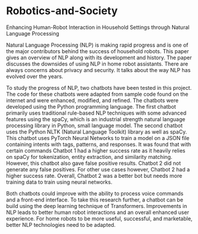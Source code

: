 # Robotics-and-Society
Enhancing Human-Robot Interaction in Household Settings through Natural Language Processing

Natural Language Processing (NLP) is making rapid progress and is one of the major contributors behind the success of household robots. This paper gives an overview of NLP along with its development and history. The paper discusses the downsides of using NLP in home robot assistants. There are always concerns about privacy and security. It talks about the way NLP has evolved over the years. 

To study the progress of NLP, two chatbots have been tested in this project. The code for these chatbots were adapted from sample code found on the internet and were enhanced, modified, and refined. The chatbots were developed using the Python programming language. The first chatbot primarily uses traditional rule-based NLP techniques with some advanced features using the spaCy, which is an industrial strength natural language processing library in Python, small language model. The second chatbot uses the Python NLTK (Natural Language Toolkit) library as well as spaCy. This chatbot uses PyTorch Neural Networks to train a model on a JSON file containing intents with tags, patterns, and responses. It was found that with certain commands Chatbot 1 had a higher success rate as it heavily relies on spaCy for tokenization, entity extraction, and similarity matching. However, this chatbot also gave false positive results. Chatbot 2 did not generate any false positives. For other use cases however, Chatbot 2 had a higher success rate. Overall, Chatbot 2 was a better bot but needs more training data to train using neural networks. 

Both chatbots could improve with the ability to process voice commands and a front-end interface. To take this research further, a chatbot can be build using the deep learning technique of Transformers. Improvements in NLP leads to better human robot interactions and an overall enhanced user experience. For home robots to be more useful, successful, and marketable, better NLP technologies need to be adapted.

